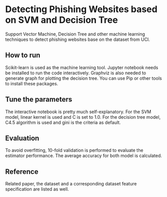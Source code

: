 # Detecting Phishing Websites based on SVM and Decision Tree
Support Vector Machine, Decision Tree and other machine learning techniques to detect phishing websites base on the dataset from UCI.

## How to run
Scikit-learn is used as the machine learning tool. Jupyter notebook needs be installed to run the code interactively. Graphviz is also needed to generate graph for plotting the decision tree. You can use Pip or other tools to install these packages.

## Tune the parameters
The interactive notebook is pretty much self-explanatory. For the SVM model, linear kernel is used and C is set to 1.0. For the decision tree model, C4.5 algorithm is used and gini is the criteria as default.

## Evaluation
To avoid overfitting, 10-fold validation is performed to evaluate the estimator performance. The average accuracy for both model is calculated.

## Reference
Related paper, the dataset and a corresponding dataset feature specification are listed as well.

